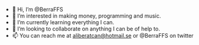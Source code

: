 - 👋 Hi, I’m @BerraFFS
- 👀 I’m interested in making money, programming and music.
- 🌱 I’m currently learning everything I can.
- 💞️ I’m looking to collaborate on anything I can be of help to.
- 📫 You can reach me at aliberatcan@hotmail.se or @BerraFFS on twitter 

<!---
BerraFFS/BerraFFS is a ✨ special ✨ repository because its `README.md` (this file) appears on your GitHub profile.
You can click the Preview link to take a look at your changes.
--->
